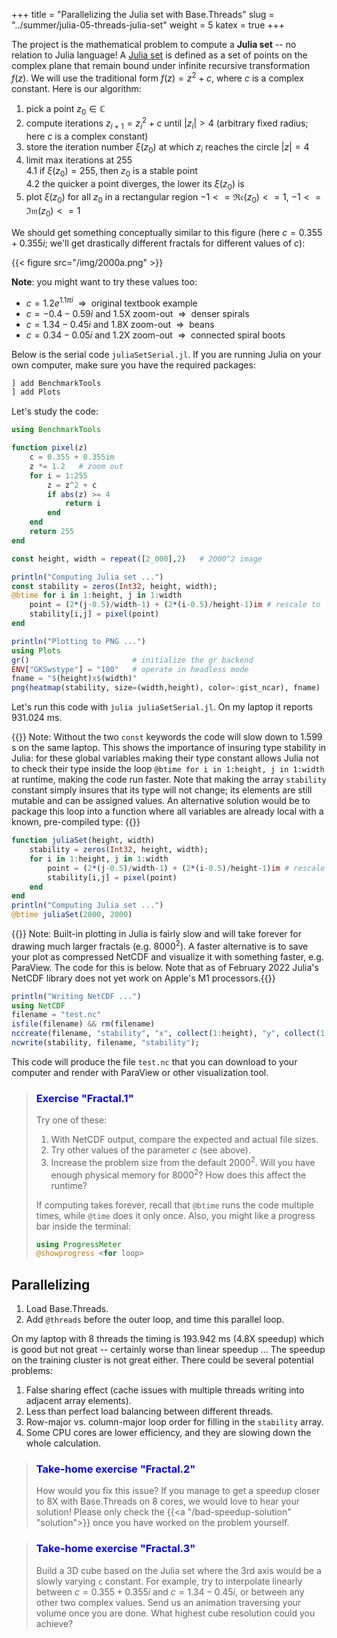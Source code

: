 +++
title = "Parallelizing the Julia set with Base.Threads"
slug = "../summer/julia-05-threads-julia-set"
weight = 5
katex = true
+++

<!-- In this section I will describe one of the two projects you can work on this afternoon.  -->

The project is the mathematical problem to compute a **Julia set** -- no relation to Julia language! A
[Julia set](https://en.wikipedia.org/wiki/Julia_set) is defined as a set of points on the complex plane that remain
bound under infinite recursive transformation $f(z)$. We will use the traditional form $f(z)=z^2+c$, where $c$ is a
complex constant. Here is our algorithm:

1. pick a point $z_0\in\mathbb{C}$
1. compute iterations $z_{i+1}=z_i^2+c$ until $|z_i|>4$ (arbitrary fixed radius; here $c$ is a complex constant)
1. store the iteration number $\xi(z_0)$ at which $z_i$ reaches the circle $|z|=4$
1. limit max iterations at 255  
    4.1 if $\xi(z_0)=255$, then $z_0$ is a stable point  
    4.2 the quicker a point diverges, the lower its $\xi(z_0)$ is
1. plot $\xi(z_0)$ for all $z_0$ in a rectangular region $-1<=\mathfrak{Re}(z_0)<=1$, $-1<=\mathfrak{Im}(z_0)<=1$

We should get something conceptually similar to this figure (here $c = 0.355 + 0.355i$; we'll get drastically different
fractals for different values of $c$):

{{< figure src="/img/2000a.png" >}}

**Note**: you might want to try these values too:
- $c = 1.2e^{1.1πi}$ $~\Rightarrow~$ original textbook example
- $c = -0.4-0.59i$ and 1.5X zoom-out $~\Rightarrow~$ denser spirals
- $c = 1.34-0.45i$ and 1.8X zoom-out $~\Rightarrow~$ beans
- $c = 0.34-0.05i$ and 1.2X zoom-out $~\Rightarrow~$ connected spiral boots

Below is the serial code `juliaSetSerial.jl`. If you are running Julia on your own computer, make sure you
have the required packages:

```julia
] add BenchmarkTools
] add Plots
```

Let's study the code:

```julia
using BenchmarkTools

function pixel(z)
    c = 0.355 + 0.355im
    z *= 1.2   # zoom out
    for i = 1:255
        z = z^2 + c
        if abs(z) >= 4
            return i
        end
    end
    return 255
end

const height, width = repeat([2_000],2)   # 2000^2 image

println("Computing Julia set ...")
const stability = zeros(Int32, height, width);
@btime for i in 1:height, j in 1:width
    point = (2*(j-0.5)/width-1) + (2*(i-0.5)/height-1)im # rescale to -1:1 in the complex plane
    stability[i,j] = pixel(point)
end

println("Plotting to PNG ...")
using Plots
gr()                       # initialize the gr backend
ENV["GKSwstype"] = "100"   # operate in headless mode
fname = "$(height)x$(width)"
png(heatmap(stability, size=(width,height), color=:gist_ncar), fname)
```

Let's run this code with `julia juliaSetSerial.jl`. On my laptop it reports 931.024 ms.

{{<note>}} Note: Without the two `const` keywords the code will slow down to 1.599 s on the same laptop. This shows the
importance of insuring type stability in Julia: for these global variables making their type constant allows Julia not
to check their type inside the loop `@btime for i in 1:height, j in 1:width` at runtime, making the code run
faster. Note that making the array `stability` constant simply insures that its type will not change; its elements are
still mutable and can be assigned values. An alternative solution would be to package this loop into a function where
all variables are already local with a known, pre-compiled type:
{{</note>}}

```jl
function juliaSet(height, width)
    stability = zeros(Int32, height, width);
    for i in 1:height, j in 1:width
        point = (2*(j-0.5)/width-1) + (2*(i-0.5)/height-1)im # rescale to -1:1 in the complex plane
        stability[i,j] = pixel(point)
    end
end
println("Computing Julia set ...")
@btime juliaSet(2000, 2000)
```

{{<note>}} Note: Built-in plotting in Julia is fairly slow and will take forever for drawing much larger fractals
  (e.g. $8000^2$). A faster alternative is to save your plot as compressed NetCDF and visualize it with something
  faster, e.g. ParaView. The code for this is below. Note that as of February 2022 Julia's NetCDF library does not yet
  work on Apple's M1 processors.{{</note>}}

```jl
println("Writing NetCDF ...")
using NetCDF
filename = "test.nc"
isfile(filename) && rm(filename)
nccreate(filename, "stability", "x", collect(1:height), "y", collect(1:width), t=NC_INT, mode=NC_NETCDF4, compress=9);
ncwrite(stability, filename, "stability");
```

This code will produce the file `test.nc` that you can download to your computer and render with ParaView or
other visualization tool.

> ### <font style="color:blue">Exercise "Fractal.1"</font>
> Try one of these:
> 1. With NetCDF output, compare the expected and actual file sizes.
> 1. Try other values of the parameter $c$ (see above).
> 1. Increase the problem size from the default $2000^2$. Will you have enough physical memory for $8000^2$?
>    How does this affect the runtime?
>
> If computing takes forever, recall that `@btime` runs the code multiple times, while `@time` does it only
> once. Also, you might like a progress bar inside the terminal:
> ```jl
> using ProgressMeter
> @showprogress <for loop>
> ```

## Parallelizing

1. Load Base.Threads.
1. Add `@threads` before the outer loop, and time this parallel loop.

On my laptop with 8 threads the timing is 193.942 ms (4.8X speedup) which is good but not great -- certainly
worse than linear speedup ... The speedup on the training cluster is not great either. There could be several
potential problems:

1. False sharing effect (cache issues with multiple threads writing into adjacent array elements).
1. Less than perfect load balancing between different threads.
1. Row-major vs. column-major loop order for filling in the `stability` array.
1. Some CPU cores are lower efficiency, and they are slowing down the whole calculation.

> ### <font style="color:blue">Take-home exercise "Fractal.2"</font>
> How would you fix this issue? If you manage to get a speedup closer to 8X with Base.Threads on 8 cores, we
> would love to hear your solution! Please only check the {{<a "/bad-speedup-solution" "solution">}} once you have
> worked on the problem yourself.

> ### <font style="color:blue">Take-home exercise "Fractal.3"</font>
> Build a 3D cube based on the Julia set where the 3rd axis would be a slowly varying `c` constant. For
> example, try to interpolate linearly between $c = 0.355 + 0.355i$ and $c = 1.34-0.45i$, or between any other
> two complex values. Send us an animation traversing your volume once you are done. What highest cube
> resolution could you achieve?
